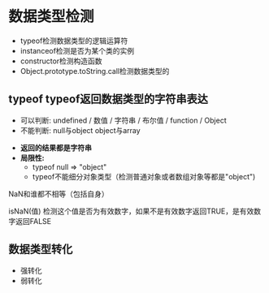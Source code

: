 # 数据类型检测
- typeof检测数据类型的逻辑运算符
- instanceof检测是否为某个类的实例
- constructor检测构造函数
- Object.prototype.toString.call检测数据类型的

## typeof    typeof返回数据类型的字符串表达
+ 可以判断: undefined / 数值 / 字符串 / 布尔值 / function / Object
+ 不能判断: null与object  object与array
- **返回的结果都是字符串**
- **局限性:**
    + typeof null => "object"
    + typeof不能细分对象类型（检测普通对象或者数组对象等都是"object")


NaN和谁都不相等（包括自身）

isNaN(值) 检测这个值是否为有效数字，如果不是有效数字返回TRUE，是有效数字返回FALSE

## 数据类型转化
+ 强转化
+ 弱转化

